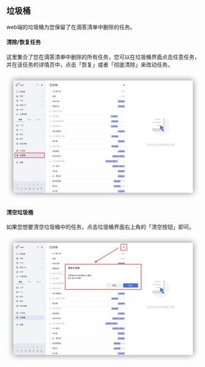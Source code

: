 ## 垃圾桶

web端的垃圾桶为您保留了在滴答清单中删除的任务。

#### 清除/恢复任务

这里集合了您在滴答清单中删除的所有任务，您可以在垃圾桶界面点击任意任务，并在该任务的详情页中，点击「恢复」或者「彻底清除」来改动任务。

![](../images/web/bins.png)

#### 清空垃圾桶

如果您想要清空垃圾桶中的任务，点击垃圾桶界面右上角的「清空按钮」即可。

![](../images/web/qkbin.png)

